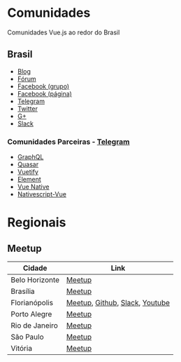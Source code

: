 # Comunidades
Comunidades Vue.js ao redor do Brasil

## Brasil
- [Blog](http://www.vuejs-brasil.com.br)
- [Fórum](https://github.com/vuejs-br/forum)
- [Facebook (grupo)](https://www.facebook.com/groups/vuejsbr/)
- [Facebook (página)](https://www.facebook.com/vuejsbrasil/)
- [Telegram](https://t.me/vuejsbrasil)
- [Twitter](https://twitter.com/vuejs_brasil)
- [G+](https://plus.google.com/communities/104012886918830494146)
- [Slack](https://vuejs-brasil.herokuapp.com/)


### Comunidades Parceiras - [Telegram](https://telegram.org/)
- [GraphQL](https://t.me/GraphQLBrasil)
- [Quasar](https://t.me/quasarframeworkbrasil)
- [Vuetify](https://t.me/vuetifybr)
- [Element](https://t.me/elementbr)
- [Vue Native](https://t.me/VueNative)
- [Nativescript-Vue](https://t.me/nativescriptvuebr)

# Regionais

## Meetup

Cidade | Link |
------ | ----
Belo Horizonte | [Meetup](https://www.meetup.com/pt-BR/Vuejs-at-BH)
Brasília | [Meetup](https://www.meetup.com/pt-BR/Vuejs-at-DF)
Florianópolis | [Meetup](https://www.meetup.com/pt-BR/floripa-vuejs/), [Github](https://github.com/vuefloripa), [Slack](https://join.slack.com/t/vuefloripa/shared_invite/enQtMjQyNjYwNDEyMTk4LTY1ZDVmMTg2ZmZiNzM4Mjk3YjhhNjlmYWQ4ZDM0NzliMTcwZTk4NjFhMjliZGIxYmE5YzU0M2ViMTc4NGY3MzE), [Youtube](https://www.youtube.com/channel/UCzQX1I0wiW64Fh7dVUIM-BA)
Porto Alegre | [Meetup](https://www.meetup.com/pt-BR/Meetup-de-Vue-js-Porto-Alegre)
Rio de Janeiro | [Meetup](https://www.meetup.com/pt-BR/Vue-js-in-Rio)
São Paulo | [Meetup](https://www.meetup.com/pt-BR/VueJS-SP/)
Vitória | [Meetup](https://www.meetup.com/pt-BR/Vue-js-in-Vix/)

